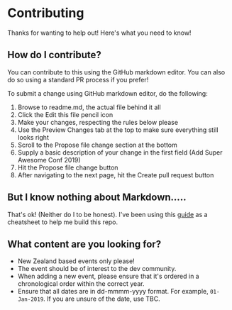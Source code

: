 # Contributing

Thanks for wanting to help out! Here's what you need to know!

## How do I contribute?

You can contribute to this using the GitHub markdown editor. You can also do so using a standard PR process if you prefer!

To submit a change using GitHub markdown editor, do the following:

1. Browse to readme.md, the actual file behind it all
2. Click the Edit this file pencil icon
3. Make your changes, respecting the rules below please
4. Use the Preview Changes tab at the top to make sure everything still looks right
5. Scroll to the Propose file change section at the bottom
6. Supply a basic description of your change in the first field (Add Super Awesome Conf 2019)
7. Hit the Propose file change button
8. After navigating to the next page, hit the Create pull request button

## But I know nothing about Markdown.....

That's ok! (Neither do I to be honest). I've been using this [guide](https://github.com/adam-p/markdown-here/wiki/Markdown-Cheatsheet) as a cheatsheet to help me build this repo.

## What content are you looking for?

* New Zealand based events only please!
* The event should be of interest to the dev community.
* When adding a new event, please ensure that it's ordered in a chronological order within the correct year.
* Ensure that all dates are in dd-mmmm-yyyy format. For example, `01-Jan-2019`. If you are unsure of the date, use TBC.